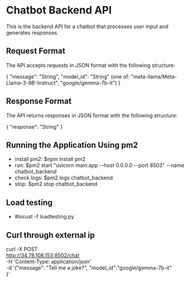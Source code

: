 # Chatbot Backend API

This is the backend API for a chatbot that processes user input and generates responses.

## Request Format

The API accepts requests in JSON format with the following structure:

{
    "message": "String",
    "model_id": "String" (one of: "meta-llama/Meta-Llama-3-8B-Instruct", "google/gemma-7b-it")
}

## Response Format

The API returns responses in JSON format with the following structure:

{
    "response": "String"
}

## Running the Application Using pm2
- install pm2: $npm install pm2
- run: $pm2 start "uvicorn main:app --host 0.0.0.0 --port 8503" --name chatbot_backend
- check logs: $pm2 logs chatbot_backend
- stop: $pm2 stop chatbot_backend

## Load testing
- #locust -f loadtesting.py 

## Curl through external ip
curl -X POST \
  http://34.78.108.153:8502/chat \
  -H 'Content-Type: application/json' \
  -d '{"message": "Tell me a joke?",
           "model_id":"google/gemma-7b-it"   
}'
